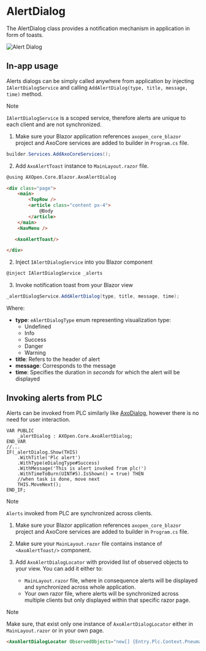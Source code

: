# AlertDialog

The AlertDialog class provides a notification mechanism in application in form of toasts. 

![Alert Dialog](~/images/AlertDialog.png)

## In-app usage

Alerts dialogs can be simply called anywhere from application by injecting `IAlertDialogService` and calling `AddAlertDialog(type, title, message, time)` method.

> [!NOTE]
> `IAlertDialogService` is a scoped service, therefore alerts are unique to each client and are not synchronized.

1. Make sure your Blazor application references `axopen_core_blazor` project and AxoCore services are added to builder in `Program.cs` file. 
```C#
builder.Services.AddAxoCoreServices();
```

2. Add `AxoAlertToast` instance to `MainLayout.razor` file.
```HTML
@using AXOpen.Core.Blazor.AxoAlertDialog

<div class="page">
    <main>
        <TopRow />
        <article class="content px-4">
            @Body
        </article>
    </main>
    <NavMenu />

   <AxoAlertToast/>

</div>
```
2. Inject `IAlertDialogService` into you Blazor component

```C#
@inject IAlertDialogService _alerts
```

3. Invoke notification toast from your Blazor view

``` C#
_alertDialogService.AddAlertDialog(type, title, message, time);
```

Where:

- **type**: `eAlertDialogType` enum representing visualization type:
    - Undefined
    - Info
    - Success
    - Danger
    - Warning
- **title**: Refers to the header of alert
- **message**: Corresponds to the message 
- **time**: Specifies the duration in *seconds* for which the alert will be displayed



## Invoking alerts from PLC

Alerts can be invoked from PLC similarly like [AxoDialog](./AXODIALOG.md), however there is no need for user interaction.

```
VAR PUBLIC
    _alertDialog : AXOpen.Core.AxoAlertDialog;
END_VAR
//...
IF(_alertDialog.Show(THIS)
    .WithTitle('Plc alert')
    .WithType(eDialogType#Success)
    .WithMessage('This is alert invoked from plc!')
    .WithTimeToBurn(UINT#5).IsShown() = true) THEN
    //when task is done, move next
    THIS.MoveNext(); 
END_IF;	
```

> [!NOTE]
> `Alerts` invoked from PLC are synchronized across clients. 

1. Make sure your Blazor application references `axopen_core_blazor` project and AxoCore services are added to builder in `Program.cs` file.

2. Make sure your `MainLayout.razor` file contains instance of `<AxoAlertToast/>` component.

3. Add `AxoAlertDialogLocator` with provided list of observed objects to your view. You can add it either to:

    - `MainLayout.razor` file, where in consequence alerts will be displayed and synchronized across whole application.
    - Your own razor file, where alerts will be synchronized across multiple clients but only displayed within that specific razor page.

> [!NOTE]
> Make sure, that exist only one instance of `AxoAlertDialogLocator` either in `MainLayout.razor` or in your own page.

```HTML
<AxoAlertDialogLocator ObservedObjects="new[] {Entry.Plc.Context.PneumaticManipulator}"/>
```



